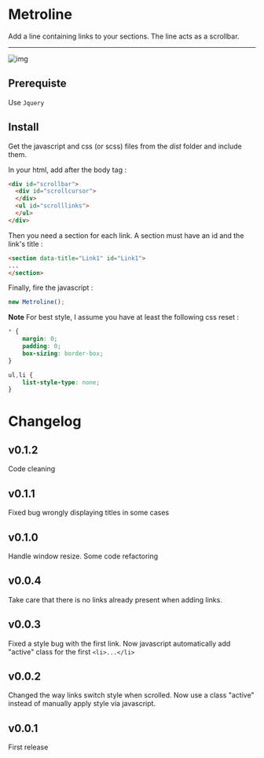 # Metroline

Add a line containing links to your sections. The line acts as a scrollbar.

---

![img](http://s30.postimg.org/4digxvhip/Capture_d_cran_2015_06_25_14_14_16.png)

## Prerequiste

Use `Jquery`

## Install

Get the javascript and css (or scss) files from the *dist* folder and include them.

In your html, add after the body tag :

```html
<div id="scrollbar">
  <div id="scrollcursor">
  </div>
  <ul id="scrolllinks">
  </ul>
</div>
```

Then you need a section for each link. A section must have an id and the link's title :

```html
<section data-title="Link1" id="Link1">
...
</section>
```

Finally, fire the javascript :

```javascript
new Metroline();
```

**Note**
For best style, I assume you have at least the following css reset :

```css
* {
	margin: 0;
	padding: 0;
	box-sizing: border-box;
}

ul,li {
	list-style-type: none;
}
```

# Changelog

## v0.1.2

Code cleaning

## v0.1.1

Fixed bug wrongly displaying titles in some cases

## v0.1.0

Handle window resize.
Some code refactoring

## v0.0.4

Take care that there is no links already present when adding links.

## v0.0.3

Fixed a style bug with the first link. Now javascript automatically add "active" class for the first `<li>...</li>`

## v0.0.2

Changed the way links switch style when scrolled. Now use a class "active" instead of manually apply style via javascript.

## v0.0.1

First release
